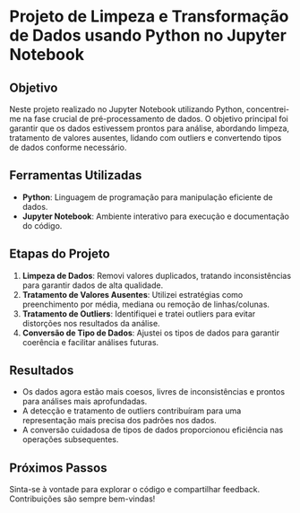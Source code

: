 # Projeto de Limpeza e Transformação de Dados usando Python no Jupyter Notebook

## Objetivo
Neste projeto realizado no Jupyter Notebook utilizando Python, concentrei-me na fase crucial de pré-processamento de dados. O objetivo principal foi garantir que os dados estivessem prontos para análise, abordando limpeza, tratamento de valores ausentes, lidando com outliers e convertendo tipos de dados conforme necessário.

## Ferramentas Utilizadas
- **Python**: Linguagem de programação para manipulação eficiente de dados.
- **Jupyter Notebook**: Ambiente interativo para execução e documentação do código.

## Etapas do Projeto
1. **Limpeza de Dados**: Removi valores duplicados, tratando inconsistências para garantir dados de alta qualidade.
2. **Tratamento de Valores Ausentes**: Utilizei estratégias como preenchimento por média, mediana ou remoção de linhas/colunas.
3. **Tratamento de Outliers**: Identifiquei e tratei outliers para evitar distorções nos resultados da análise.
4. **Conversão de Tipo de Dados**: Ajustei os tipos de dados para garantir coerência e facilitar análises futuras.

## Resultados
- Os dados agora estão mais coesos, livres de inconsistências e prontos para análises mais aprofundadas.
- A detecção e tratamento de outliers contribuíram para uma representação mais precisa dos padrões nos dados.
- A conversão cuidadosa de tipos de dados proporcionou eficiência nas operações subsequentes.

## Próximos Passos

Sinta-se à vontade para explorar o código e compartilhar feedback. Contribuições são sempre bem-vindas!
